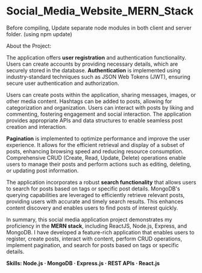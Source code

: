 # Social_Media_Website_MERN_Stack
Before compiling, Update separate node modules in both client and server folder. (using npm update)

About the Project:

The application offers **user registration** and authentication functionality. Users can create accounts by providing necessary details, which are securely stored in the database. **Authentication** is implemented using industry-standard techniques such as JSON Web Tokens (JWT), ensuring secure user authentication and authorization.

Users can create posts within the application, sharing messages, images, or other media content. Hashtags can be added to posts, allowing for categorization and organization. Users can interact with posts by liking and commenting, fostering engagement and social interaction. The application provides appropriate APIs and data structures to enable seamless post creation and interaction.

**Pagination** is implemented to optimize performance and improve the user experience. It allows for the efficient retrieval and display of a subset of posts, enhancing browsing speed and reducing resource consumption. Comprehensive CRUD (Create, Read, Update, Delete) operations enable users to manage their posts and perform actions such as editing, deleting, or updating post information.

The application incorporates a robust **search functionality** that allows users to search for posts based on tags or specific post details. MongoDB's querying capabilities are leveraged to efficiently retrieve relevant posts, providing users with accurate and timely search results. This enhances content discovery and enables users to find posts of interest quickly.

In summary, this social media application project demonstrates my proficiency in the **MERN stack**, including ReactJS, Node.js, Express, and MongoDB. I have developed a feature-rich application that enables users to register, create posts, interact with content, perform CRUD operations, implement pagination, and search for posts based on tags or specific details.

**Skills: Node.js · MongoDB · Express.js · REST APIs · React.js**
